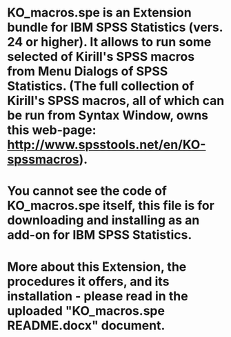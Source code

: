 # KO_macros.spe is an Extension bundle for IBM SPSS Statistics (vers. 24 or higher). It allows to run some selected of Kirill's SPSS macros from Menu Dialogs of SPSS Statistics. (The full collection of Kirill's SPSS macros, all of which can be run from Syntax Window, owns this web-page: http://www.spsstools.net/en/KO-spssmacros).
# You cannot see the code of KO_macros.spe itself, this file is for downloading and installing as an add-on for IBM SPSS Statistics.
# More about this Extension, the procedures it offers, and its installation - please read in the uploaded "KO_macros.spe README.docx" document.
